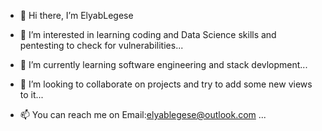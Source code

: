 - 👋 Hi there, I’m ElyabLegese

- 👀 I’m interested in learning coding and Data Science skills and pentesting to check for vulnerabilities...

- 🌱 I’m currently learning software engineering and stack devlopment...

- 💞️ I’m looking to collaborate on projects and try to add some new views to it...

- 📫 You can reach me on Email:elyablegese@outlook.com ...

<!---
Elyablegese/Elyablegese is a ✨ special ✨ repository because its `README.md` (this file) appears on your GitHub profile.
You can click the Preview link to take a look at your changes.
--->
